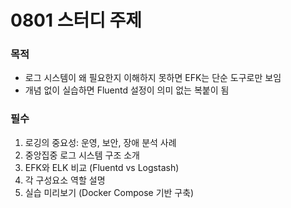# 0801 스터디 주제
### 목적

- 로그 시스템이 왜 필요한지 이해하지 못하면 EFK는 단순 도구로만 보임
- 개념 없이 실습하면 Fluentd 설정이 의미 없는 복붙이 됨

### 필수

1. 로깅의 중요성: 운영, 보안, 장애 분석 사례
2. 중앙집중 로그 시스템 구조 소개
3. EFK와 ELK 비교 (Fluentd vs Logstash)
4. 각 구성요소 역할 설명
5. 실습 미리보기 (Docker Compose 기반 구축)
